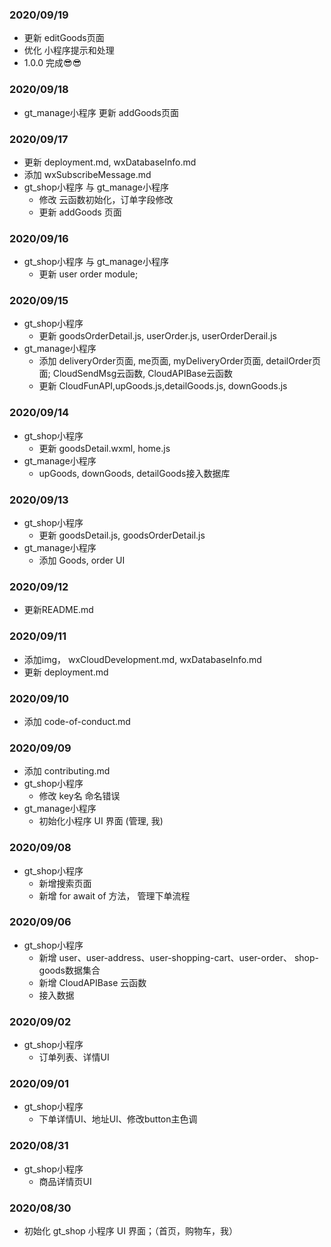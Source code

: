 
### 2020/09/19
- 更新 editGoods页面
- 优化 小程序提示和处理
- 1.0.0 完成😎😎

### 2020/09/18
- gt_manage小程序
  更新 addGoods页面

### 2020/09/17
- 更新 deployment.md, wxDatabaseInfo.md
- 添加 wxSubscribeMessage.md
- gt_shop小程序 与 gt_manage小程序
  - 修改 云函数初始化，订单字段修改
  - 更新 addGoods 页面
### 2020/09/16
- gt_shop小程序 与 gt_manage小程序
  - 更新 user order module;

### 2020/09/15
- gt_shop小程序
  - 更新 goodsOrderDetail.js, userOrder.js, userOrderDerail.js
- gt_manage小程序
  - 添加 deliveryOrder页面, me页面, myDeliveryOrder页面, detailOrder页面; CloudSendMsg云函数, CloudAPIBase云函数
  - 更新 CloudFunAPI,upGoods.js,detailGoods.js, downGoods.js

### 2020/09/14
- gt_shop小程序
  - 更新 goodsDetail.wxml, home.js
- gt_manage小程序
  - upGoods, downGoods, detailGoods接入数据库

### 2020/09/13
- gt_shop小程序
  - 更新 goodsDetail.js, goodsOrderDetail.js
- gt_manage小程序
  - 添加 Goods, order UI

### 2020/09/12
- 更新README.md

### 2020/09/11
- 添加img， wxCloudDevelopment.md, wxDatabaseInfo.md
- 更新 deployment.md

### 2020/09/10
- 添加 code-of-conduct.md

### 2020/09/09
- 添加 contributing.md
- gt_shop小程序
  - 修改 key名 命名错误
- gt_manage小程序
  - 初始化小程序 UI 界面 (管理, 我)

### 2020/09/08
- gt_shop小程序
  - 新增搜索页面
  - 新增 for await of 方法， 管理下单流程

### 2020/09/06
- gt_shop小程序
  - 新增 user、user-address、user-shopping-cart、user-order、 shop-goods数据集合
  - 新增 CloudAPIBase 云函数
  - 接入数据

### 2020/09/02
- gt_shop小程序
  - 订单列表、详情UI

### 2020/09/01
- gt_shop小程序
  - 下单详情UI、地址UI、修改button主色调

### 2020/08/31
- gt_shop小程序
  - 商品详情页UI

### 2020/08/30
- 初始化 gt_shop 小程序 UI 界面；（首页，购物车，我）
